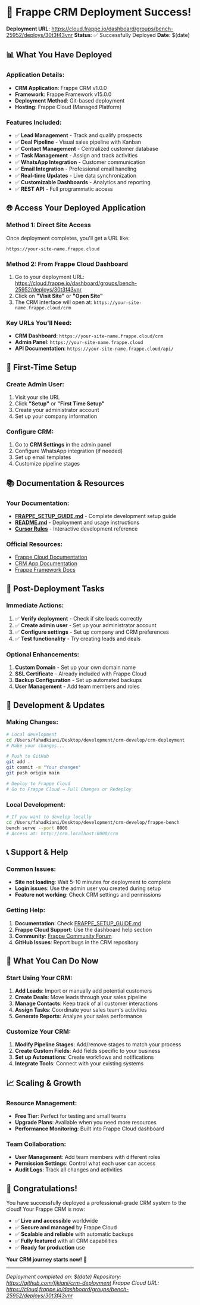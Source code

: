 # 🎉 Frappe CRM Deployment Success!

**Deployment URL**: https://cloud.frappe.io/dashboard/groups/bench-25952/deploys/30t3f43vnr
**Status**: ✅ Successfully Deployed
**Date**: $(date)

## 📊 What You Have Deployed

### **Application Details:**
- **CRM Application**: Frappe CRM v1.0.0
- **Framework**: Frappe Framework v15.0.0
- **Deployment Method**: Git-based deployment
- **Hosting**: Frappe Cloud (Managed Platform)

### **Features Included:**
- ✅ **Lead Management** - Track and qualify prospects
- ✅ **Deal Pipeline** - Visual sales pipeline with Kanban
- ✅ **Contact Management** - Centralized customer database
- ✅ **Task Management** - Assign and track activities
- ✅ **WhatsApp Integration** - Customer communication
- ✅ **Email Integration** - Professional email handling
- ✅ **Real-time Updates** - Live data synchronization
- ✅ **Customizable Dashboards** - Analytics and reporting
- ✅ **REST API** - Full programmatic access

## 🌐 Access Your Deployed Application

### **Method 1: Direct Site Access**
Once deployment completes, you'll get a URL like:
```
https://your-site-name.frappe.cloud
```

### **Method 2: From Frappe Cloud Dashboard**
1. Go to your deployment URL: https://cloud.frappe.io/dashboard/groups/bench-25952/deploys/30t3f43vnr
2. Click on **"Visit Site"** or **"Open Site"**
3. The CRM interface will open at: `https://your-site-name.frappe.cloud/crm`

### **Key URLs You'll Need:**
- **CRM Dashboard**: `https://your-site-name.frappe.cloud/crm`
- **Admin Panel**: `https://your-site-name.frappe.cloud`
- **API Documentation**: `https://your-site-name.frappe.cloud/api/`

## 🔑 First-Time Setup

### **Create Admin User:**
1. Visit your site URL
2. Click **"Setup"** or **"First Time Setup"**
3. Create your administrator account
4. Set up your company information

### **Configure CRM:**
1. Go to **CRM Settings** in the admin panel
2. Configure WhatsApp integration (if needed)
3. Set up email templates
4. Customize pipeline stages

## 📚 Documentation & Resources

### **Your Documentation:**
- **[FRAPPE_SETUP_GUIDE.md](mdc:FRAPPE_SETUP_GUIDE.md)** - Complete development setup guide
- **[README.md](mdc:README.md)** - Deployment and usage instructions
- **[Cursor Rules](mdc:.cursor/rules/)** - Interactive development reference

### **Official Resources:**
- [Frappe Cloud Documentation](https://frappecloud.com/docs)
- [CRM App Documentation](https://github.com/frappe/crm)
- [Frappe Framework Docs](https://frappeframework.com/docs)

## 🔧 Post-Deployment Tasks

### **Immediate Actions:**
1. ✅ **Verify deployment** - Check if site loads correctly
2. ✅ **Create admin user** - Set up your administrator account
3. ✅ **Configure settings** - Set up company and CRM preferences
4. ✅ **Test functionality** - Try creating leads and deals

### **Optional Enhancements:**
1. **Custom Domain** - Set up your own domain name
2. **SSL Certificate** - Already included with Frappe Cloud
3. **Backup Configuration** - Set up automated backups
4. **User Management** - Add team members and roles

## 🚀 Development & Updates

### **Making Changes:**
```bash
# Local development
cd /Users/fahadkiani/Desktop/development/crm-develop/crm-deployment
# Make your changes...

# Push to GitHub
git add .
git commit -m "Your changes"
git push origin main

# Deploy to Frappe Cloud
# Go to Frappe Cloud → Pull Changes or Redeploy
```

### **Local Development:**
```bash
# If you want to develop locally
cd /Users/fahadkiani/Desktop/development/crm-develop/frappe-bench
bench serve --port 8000
# Access at: http://crm.localhost:8000/crm
```

## 📞 Support & Help

### **Common Issues:**
- **Site not loading**: Wait 5-10 minutes for deployment to complete
- **Login issues**: Use the admin user you created during setup
- **Feature not working**: Check CRM settings and permissions

### **Getting Help:**
1. **Documentation**: Check [FRAPPE_SETUP_GUIDE.md](mdc:FRAPPE_SETUP_GUIDE.md)
2. **Frappe Cloud Support**: Use the dashboard help section
3. **Community**: [Frappe Community Forum](https://discuss.frappe.io)
4. **GitHub Issues**: Report bugs in the CRM repository

## 🎯 What You Can Do Now

### **Start Using Your CRM:**
1. **Add Leads**: Import or manually add potential customers
2. **Create Deals**: Move leads through your sales pipeline
3. **Manage Contacts**: Keep track of all customer interactions
4. **Assign Tasks**: Coordinate your sales team's activities
5. **Generate Reports**: Analyze your sales performance

### **Customize Your CRM:**
1. **Modify Pipeline Stages**: Add/remove stages to match your process
2. **Create Custom Fields**: Add fields specific to your business
3. **Set up Automations**: Create workflows and notifications
4. **Integrate Tools**: Connect with your existing systems

## 📈 Scaling & Growth

### **Resource Management:**
- **Free Tier**: Perfect for testing and small teams
- **Upgrade Plans**: Available when you need more resources
- **Performance Monitoring**: Built into Frappe Cloud dashboard

### **Team Collaboration:**
- **User Management**: Add team members with different roles
- **Permission Settings**: Control what each user can access
- **Audit Logs**: Track all changes and activities

## 🎉 Congratulations!

You have successfully deployed a professional-grade CRM system to the cloud! Your Frappe CRM is now:

- ✅ **Live and accessible** worldwide
- ✅ **Secure and managed** by Frappe Cloud
- ✅ **Scalable and reliable** with automatic backups
- ✅ **Fully featured** with all CRM capabilities
- ✅ **Ready for production** use

**Your CRM journey starts now!** 🚀

---

*Deployment completed on: $(date)*
*Repository: https://github.com/fjkiani/crm-deployment*
*Frappe Cloud URL: https://cloud.frappe.io/dashboard/groups/bench-25952/deploys/30t3f43vnr*
